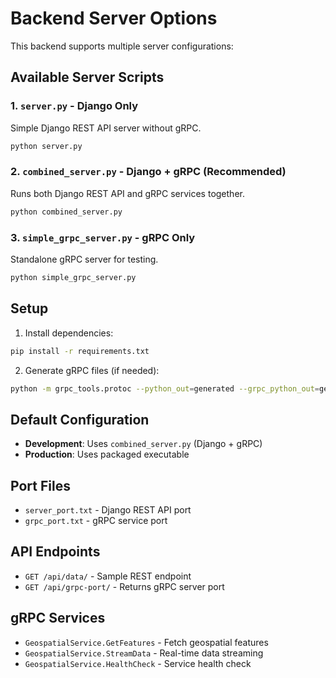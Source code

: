 # Backend Server Options

This backend supports multiple server configurations:

## Available Server Scripts

### 1. `server.py` - Django Only
Simple Django REST API server without gRPC.
```bash
python server.py
```

### 2. `combined_server.py` - Django + gRPC (Recommended)
Runs both Django REST API and gRPC services together.
```bash
python combined_server.py
```

### 3. `simple_grpc_server.py` - gRPC Only
Standalone gRPC server for testing.
```bash
python simple_grpc_server.py
```

## Setup

1. Install dependencies:
```bash
pip install -r requirements.txt
```

2. Generate gRPC files (if needed):
```bash
python -m grpc_tools.protoc --python_out=generated --grpc_python_out=generated --proto_path=.. ../geospatial.proto
```

## Default Configuration

- **Development**: Uses `combined_server.py` (Django + gRPC)
- **Production**: Uses packaged executable

## Port Files

- `server_port.txt` - Django REST API port
- `grpc_port.txt` - gRPC service port

## API Endpoints

- `GET /api/data/` - Sample REST endpoint
- `GET /api/grpc-port/` - Returns gRPC server port

## gRPC Services

- `GeospatialService.GetFeatures` - Fetch geospatial features
- `GeospatialService.StreamData` - Real-time data streaming
- `GeospatialService.HealthCheck` - Service health check 